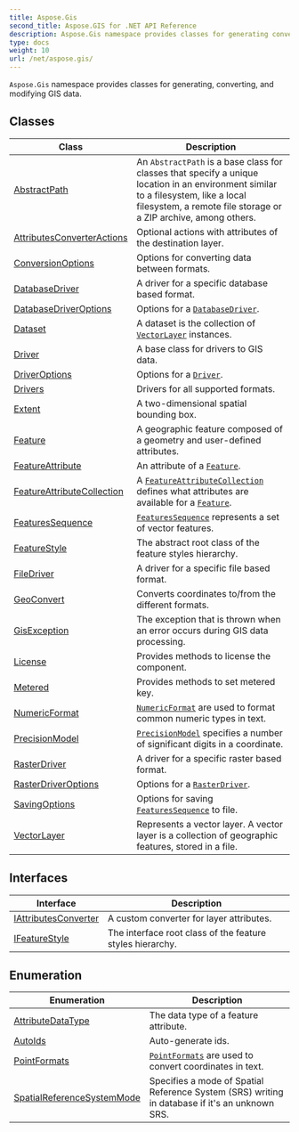 ```yaml
---
title: Aspose.Gis
second_title: Aspose.GIS for .NET API Reference
description: Aspose.Gis namespace provides classes for generating converting and modifying GIS data.
type: docs
weight: 10
url: /net/aspose.gis/
---
```

`Aspose.Gis` namespace provides classes for generating, converting, and modifying GIS data.

## Classes

| Class | Description |
| --- | --- |
| [AbstractPath](./abstractpath/) | An `AbstractPath` is a base class for classes that specify a unique location in an environment similar to a filesystem, like a local filesystem, a remote file storage or a ZIP archive, among others. |
| [AttributesConverterActions](./attributesconverteractions/) | Optional actions with attributes of the destination layer. |
| [ConversionOptions](./conversionoptions/) | Options for converting data between formats. |
| [DatabaseDriver](./databasedriver/) | A driver for a specific database based format. |
| [DatabaseDriverOptions](./databasedriveroptions/) | Options for a [`DatabaseDriver`](../aspose.gis/databasedriver/). |
| [Dataset](./dataset/) | A dataset is the collection of [`VectorLayer`](../aspose.gis/vectorlayer/) instances. |
| [Driver](./driver/) | A base class for drivers to GIS data. |
| [DriverOptions](./driveroptions/) | Options for a [`Driver`](../aspose.gis/driver/). |
| [Drivers](./drivers/) | Drivers for all supported formats. |
| [Extent](./extent/) | A two-dimensional spatial bounding box. |
| [Feature](./feature/) | A geographic feature composed of a geometry and user-defined attributes. |
| [FeatureAttribute](./featureattribute/) | An attribute of a [`Feature`](../aspose.gis/feature/). |
| [FeatureAttributeCollection](./featureattributecollection/) | A [`FeatureAttributeCollection`](../aspose.gis/featureattributecollection/) defines what attributes are available for a [`Feature`](../aspose.gis/feature/). |
| [FeaturesSequence](./featuressequence/) | [`FeaturesSequence`](../aspose.gis/featuressequence/) represents a set of vector features. |
| [FeatureStyle](./featurestyle/) | The abstract root class of the feature styles hierarchy. |
| [FileDriver](./filedriver/) | A driver for a specific file based format. |
| [GeoConvert](./geoconvert/) | Converts coordinates to/from the different formats. |
| [GisException](./gisexception/) | The exception that is thrown when an error occurs during GIS data processing. |
| [License](./license/) | Provides methods to license the component. |
| [Metered](./metered/) | Provides methods to set metered key. |
| [NumericFormat](./numericformat/) | [`NumericFormat`](../aspose.gis/numericformat/) are used to format common numeric types in text. |
| [PrecisionModel](./precisionmodel/) | [`PrecisionModel`](../aspose.gis/precisionmodel/) specifies a number of significant digits in a coordinate. |
| [RasterDriver](./rasterdriver/) | A driver for a specific raster based format. |
| [RasterDriverOptions](./rasterdriveroptions/) | Options for a [`RasterDriver`](../aspose.gis/rasterdriver/). |
| [SavingOptions](./savingoptions/) | Options for saving [`FeaturesSequence`](../aspose.gis/featuressequence/) to file. |
| [VectorLayer](./vectorlayer/) | Represents a vector layer. A vector layer is a collection of geographic features, stored in a file. |
## Interfaces

| Interface | Description |
| --- | --- |
| [IAttributesConverter](./iattributesconverter/) | A custom converter for layer attributes. |
| [IFeatureStyle](./ifeaturestyle/) | The interface root class of the feature styles hierarchy. |
## Enumeration

| Enumeration | Description |
| --- | --- |
| [AttributeDataType](./attributedatatype/) | The data type of a feature attribute. |
| [AutoIds](./autoids/) | Auto-generate ids. |
| [PointFormats](./pointformats/) | [`PointFormats`](../aspose.gis/pointformats/) are used to convert coordinates in text. |
| [SpatialReferenceSystemMode](./spatialreferencesystemmode/) | Specifies a mode of Spatial Reference System (SRS) writing in database if it's an unknown SRS. |


